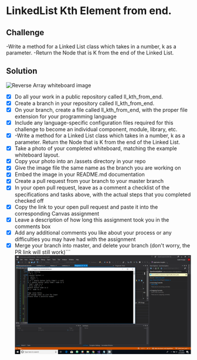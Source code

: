 # LinkedList Kth Element from end.

## Challenge
-Write a method for a Linked List class which takes in a number, k as a parameter.
-Return the Node that is K from the end of the Linked List.

## Solution
![Reverse Array whiteboard image](../../assets/KthElementInLL.jpg)
- [x] Do all your work in a public repository called ll_kth_from_end.
- [x] Create a branch in your repository called ll_kth_from_end.
- [x] On your branch, create a file called ll_kth_from_end, with the proper file extension for your programming language
- [x] Include any language-specific configuration files required for this challenge to become an individual component, module, library, etc.
- [x] -Write a method for a Linked List class which takes in a number, k as a parameter. Return the Node that is K from the end of the Linked List.
- [x] Take a photo of your completed whiteboard, matching the example whiteboard layout.
- [x] Copy your photo into an /assets directory in your repo
- [x] Give the image file the same name as the branch you are working on
- [x] Embed the image in your README.md documentation
- [x] Create a pull request from your branch to your master branch
- [x] In your open pull request, leave as a comment a checklist of the specifications and tasks above, with the actual steps that you completed checked off
- [x] Copy the link to your open pull request and paste it into the corresponding Canvas assignment
- [x] Leave a description of how long this assignment took you in the comments box
- [x] Add any additional comments you like about your process or any difficulties you may have had with the assignment
- [x] Merge your branch into master, and delete your branch (don't worry, the PR link will still work)```
![Reverse Array whiteboard image](../../assets/KthElementInLLScreen.png)